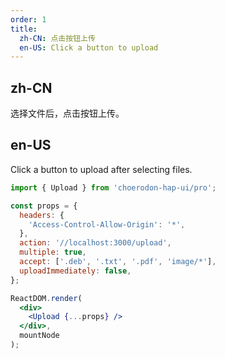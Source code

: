 ```yaml
---
order: 1
title:
  zh-CN: 点击按钮上传
  en-US: Click a button to upload
---
```


## zh-CN

选择文件后，点击按钮上传。

## en-US

Click a button to upload after selecting files.

````jsx
import { Upload } from 'choerodon-hap-ui/pro';

const props = {
  headers: {
    'Access-Control-Allow-Origin': '*',
  },
  action: '//localhost:3000/upload',
  multiple: true,
  accept: ['.deb', '.txt', '.pdf', 'image/*'],
  uploadImmediately: false,
};

ReactDOM.render(
  <div>
    <Upload {...props} />
  </div>,
  mountNode
);

````
